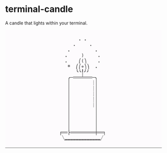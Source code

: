 # terminal-candle
A candle that lights within your terminal.

![example](https://github.com/startbit96/terminal-candle/blob/main/assets/example.gif)
